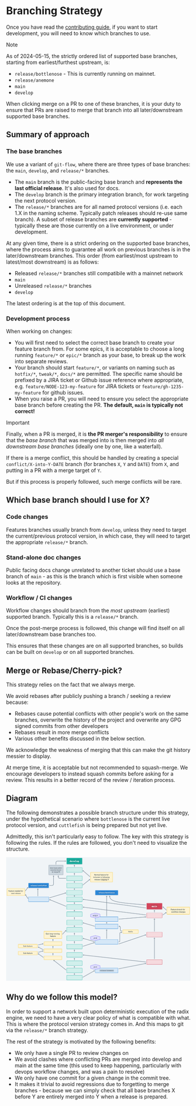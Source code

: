 
# Branching Strategy

Once you have read the [contributing guide](../CONTRIBUTING.md), if you want to start development, you will need to know which branches to use.

> [!NOTE]
>
> As of 2024-05-15, the strictly ordered list of supported base branches, starting from earliest/furthest upstream, is:
> 
> * `release/bottlenose` - This is currently running on mainnet.
> * `release/anemone`
> * `main`
> * `develop`
> 
> When clicking merge on a PR to one of these branches, it is your duty to ensure that PRs are raised to merge that branch into all later/downstream supported base branches.

## Summary of approach

### The base branches

We use a variant of `git-flow`, where there are three types of base branches: the `main`, `develop`, and `release/*` branches.

* The `main` branch is the public-facing base branch and **represents the last official release**. It's also used for docs.
* The `develop` branch is the primary integration branch, for work targeting the next protocol version.
* The `release/*` branches are for all named protocol versions (i.e. each 1.X in the naming scheme. Typically patch releases should re-use same branch). A subset of release branches are **currently supported** - typically these are those currently on a live environment, or under development.

At any given time, there is a strict ordering on the supported base branches, where the process aims to guarantee all work on previous branches is in the later/downstream branches. This order (from earliest/most upstream to latest/most downstream) is as follows:

* Released `release/*` branches still compatibile with a mainnet network
* `main`
* Unreleased `release/*` branches
* `develop`

The latest ordering is at the top of this document.

### Development process

When working on changes:
* You will first need to select the correct base branch to create your feature branch from. For some epics, it is acceptable to choose a long running `feature/*` or `epic/*` branch as your base, to break up the work into separate reviews.
* Your branch should start `feature/*`, or variants on naming such as `hotfix/*`, `tweak/*`, `docs/*` are permitted. The specific name should be prefixed by a JIRA ticket or Github issue reference where appropriate, e.g. `feature/NODE-123-my-feature` for JIRA tickets or `feature/gh-1235-my-feature` for github issues.
* When you raise a PR, you will need to ensure you select the appropriate base branch before creating the PR. **The default, `main` is typically not correct!**

> [!IMPORTANT]
> 
> Finally, when a PR is merged, it is **the PR merger's responsibility** to ensure that the _base branch_ that was merged into is then merged into _all downstream base branches_ (ideally one by one, like a waterfall).
>
> If there is a merge conflict, this should be handled by creating a special `conflict/X-into-Y-DATE` branch (for branches `X`, `Y` and `DATE`) from `X`, and putting in a PR with a merge target of `Y`.
>
> But if this process is properly followed, such merge conflicts will be rare. 

## Which base branch should I use for X?

### Code changes

Features branches usually branch from `develop`, unless they need to target the current/previous protocol version, in which case, they will need to target the appropriate `release/*` branch.

### Stand-alone doc changes

Public facing docs change unrelated to another ticket should use a base branch of `main` - as this is the branch which is first visible when someone looks at the repository.

### Workflow / CI changes

Workflow changes should branch from the _most upstream_ (earliest) supported branch. Typically this is a `release/*` branch.

Once the post-merge process is followed, this change will find itself on all later/downstream base branches too.

This ensures that these changes are on all supported branches, so builds can be built on `develop` or on all supported branches.

## Merge or Rebase/Cherry-pick?

This strategy relies on the fact that we always merge.

We avoid rebases after publicly pushing a branch / seeking a review because:

* Rebases cause potential conflicts with other people's work on the same branches, overwrite the history of the project and overwrite any GPG signed commits from other developers
* Rebases result in more merge conflicts
* Various other benefits discussed in the below section.

We acknowledge the weakness of merging that this can make the git history messier to display.

At merge time, it is acceptable but not recommended to squash-merge. We encourage developers to instead squash commits before asking for a review. This results in a better record of the review / iteration process.

## Diagram

The following demonstrates a possible branch structure under this strategy, under the hypothetical scenario where `bottlenose` is the current live protocol version, and `cuttlefish` is being prepared but not yet live.

Admittedly, this isn't particularly easy to follow. The key with this strategy is following the rules. If the rules are followed, you don't need to visualize the structure.

![Diagram summarising the branching strategy](./branching-diagram.png)

## Why do we follow this model?

In order to support a network built upon deterministic execution of the radix engine, we need to have a very clear policy of what is compatible with what. This is where the protocol version strategy comes in. And this maps to git via the `release/*` branch strategy.

The rest of the strategy is motivated by the following benefits:
* We only have a single PR to review changes on
* We avoid clashes where conflicting PRs are merged into develop and main at the same time (this used to keep happening, particularly with devops workflow changes, and was a pain to resolve)
* We only have one commit for a given change in the commit tree.
* It makes it trivial to avoid regressions due to forgetting to merge branches - because we can simply check that all base branches X before Y are entirely merged into Y when a release is prepared.

